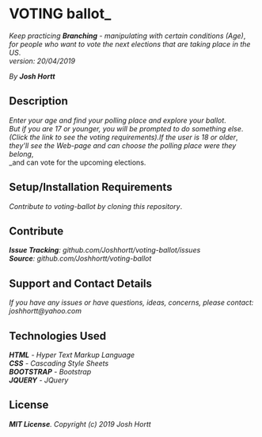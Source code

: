 # VOTING ballot_

_Keep practicing **Branching** - manipulating with certain conditions (Age)_,<br/>
_for people who want to vote the next elections that are taking place in the US_.<br/>
_version: 20/04/2019_<br/>

_By **Josh Hortt**_

## Description

_Enter your age and find your polling place and explore your ballot_.<br/>
_But if you are 17 or younger, you will be prompted to do something else_.<br/>
_(Click the link to see the voting requirements).If the user is 18 or older_,<br/>
_they'll see the Web-page and can choose the polling place were they belong_,<br/>
_and can vote for the upcoming elections.

## Setup/Installation Requirements

_Contribute to voting-ballot by cloning this repository_.

## Contribute

_**Issue Tracking**: github.com/Joshhortt/voting-ballot/issues_<br/>
_**Source**: github.com/Joshhortt/voting-ballot_

## Support and Contact Details

_If you have any issues or have questions, ideas, concerns, please contact: joshhortt@yahoo.com_

## Technologies Used

_**HTML** - Hyper Text Markup Language_<br/>
_**CSS** - Cascading Style Sheets_<br/>
_**BOOTSTRAP** - Bootstrap_</br>
_**JQUERY** - JQuery_

## License

_**MIT License**. Copyright (c) 2019 Josh Hortt_
